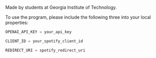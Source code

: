 Made by students at Georgia Institute of Technology.

To use the program, please include the following three into your local properties:
```Java
OPENAI_API_KEY = your_api_key

CLIENT_ID = your_spotify_client_id

REDIRECT_URI = spotify_redirect_uri
```

